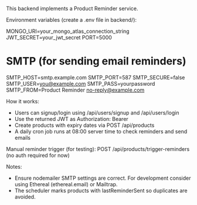 This backend implements a Product Reminder service.

Environment variables (create a .env file in backend/):

MONGO_URI=your_mongo_atlas_connection_string
JWT_SECRET=your_jwt_secret
PORT=5000

# SMTP (for sending email reminders)
SMTP_HOST=smtp.example.com
SMTP_PORT=587
SMTP_SECURE=false
SMTP_USER=you@example.com
SMTP_PASS=yourpassword
SMTP_FROM=Product Reminder <no-reply@example.com>

How it works:
- Users can signup/login using /api/users/signup and /api/users/login
- Use the returned JWT as Authorization: Bearer <token>
- Create products with expiry dates via POST /api/products
- A daily cron job runs at 08:00 server time to check reminders and send emails

Manual reminder trigger (for testing): POST /api/products/trigger-reminders (no auth required for now)

Notes:
- Ensure nodemailer SMTP settings are correct. For development consider using Ethereal (ethereal.email) or Mailtrap.
- The scheduler marks products with lastReminderSent so duplicates are avoided.

